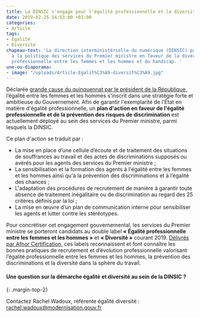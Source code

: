 ```yaml
---
title: La DINSIC s'engage pour l'égalité professionnelle et la diversité
date: 2019-02-25 14:53:00 +01:00
categories:
- Article
tags:
- Egalité
- Diversité
chapeau-text: 'La direction interministérielle du numérique (DINSIC) participe pleinement
  à la politique des services du Premier ministre en faveur de la diversité, de l''égalité
  professionnelle entre les femmes et les hommes et du handicap. '
une-ou-diaporama:
- image: "/uploads/Article-Egalit%C3%A9-diversit%C3%A9.jpg"
---
```


Déclarée [grande cause du quinquennat par le président de la République,](https://grande-cause-quinquennat.gouv.fr/) l’égalité entre les femmes et les hommes s’inscrit dans une stratégie forte et ambitieuse du Gouvernement. Afin de garantir l'exemplarité de l'État en matière d'égalité professionnelle, un **plan d'action en faveur de l'égalité professionnelle et de la prévention des risques de discrimination** est actuellement déployé au sein des services du Premier ministre, parmi lesquels la DINSIC. 

Ce plan d'action se traduit par :
* La mise en place d’une cellule d’écoute et de traitement des situations de souffrances au travail et des actes de discriminations supposés ou avérés pour les agents des services du Premier ministre ;
* La sensibilisation et la formation des agents à l'égalité entre les femmes et les hommes ainsi qu'à la prévention des discriminations et à l’égalité des chances  ;
* L'adaptation des procédures de recrutement de manière à garantir toute absence de traitement inégalitaire ou de discrimination au regard des 25 critères définis par la loi ;
* La mise en œuvre d’un plan de communication interne pour sensibiliser les agents et lutter contre les stéréotypes.

Pour concrétiser cet engagement gouvernemental, les services du Premier ministre se porteront candidats au double label **« Égalité professionnelle entre les femmes et les hommes »** et **« Diversité »** courant 2019. [Délivrés par Afnor Certification,](https://certification.afnor.org/ressources-humaines/alliance-label-diversite-label-egalite-professionnelle) ces labels reconnaissent et font connaître les bonnes pratiques de recrutement et d’évolution professionnelle valorisant l’égalité professionnelle entre les femmes et les hommes,  la prévention des discriminations et la diversité dans la sphère du travail.

#### **Une question sur la démarche égalité et diversité au sein de la DINSIC ?**
{: .margin-top-2}

Contactez Rachel Wadoux, référente égalité diversité : [rachel.wadoux@modernisation.gouv.fr](rachel.wadoux@modernisation.gouv.fr)
